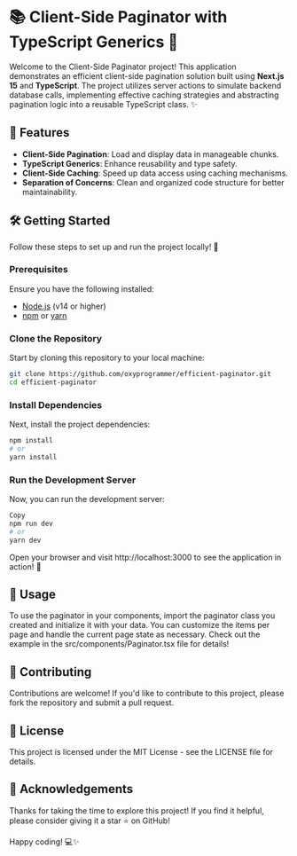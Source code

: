 # 📚 Client-Side Paginator with TypeScript Generics 🚀

Welcome to the Client-Side Paginator project! This application demonstrates an efficient client-side pagination solution built using **Next.js 15** and **TypeScript**. The project utilizes server actions to simulate backend database calls, implementing effective caching strategies and abstracting pagination logic into a reusable TypeScript class. ✨

## 🎯 Features

- **Client-Side Pagination**: Load and display data in manageable chunks.
- **TypeScript Generics**: Enhance reusability and type safety.
- **Client-Side Caching**: Speed up data access using caching mechanisms.
- **Separation of Concerns**: Clean and organized code structure for better maintainability.

## 🛠️ Getting Started

Follow these steps to set up and run the project locally! 🔧

### Prerequisites

Ensure you have the following installed:

- [Node.js](https://nodejs.org/) (v14 or higher)
- [npm](https://www.npmjs.com/get-npm) or [yarn](https://yarnpkg.com/getting-started/install)

### Clone the Repository

Start by cloning this repository to your local machine:

```bash
git clone https://github.com/oxyprogrammer/efficient-paginator.git
cd efficient-paginator
```

### Install Dependencies
Next, install the project dependencies:
```bash
npm install
# or
yarn install
```

### Run the Development Server
Now, you can run the development server:

``` bash
Copy
npm run dev
# or
yarn dev
```

Open your browser and visit http://localhost:3000 to see the application in action! 🎉

## 📖 Usage
To use the paginator in your components, import the paginator class you created and initialize it with your data. You can customize the items per page and handle the current page state as necessary. Check out the example in the src/components/Paginator.tsx file for details!

## 🤝 Contributing
Contributions are welcome! If you'd like to contribute to this project, please fork the repository and submit a pull request.

## 📄 License
This project is licensed under the MIT License - see the LICENSE file for details.

## 🌟 Acknowledgements
Thanks for taking the time to explore this project! If you find it helpful, please consider giving it a star ⭐ on GitHub!

Happy coding! 💻✨

